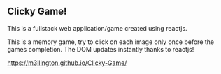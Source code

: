 Clicky Game!
---
This is a fullstack web application/game created using reactjs.

This is a memory game, try to click on each image only once before the games completion. The DOM updates instantly thanks to reactjs!

https://m3llington.github.io/Clicky-Game/

